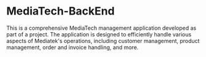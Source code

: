 # MediaTech-BackEnd
This is a comprehensive MediaTech management application developed as part of a project. The application is designed to efficiently handle various aspects of Mediatek's operations, including customer management, product management, order and invoice handling, and more.
